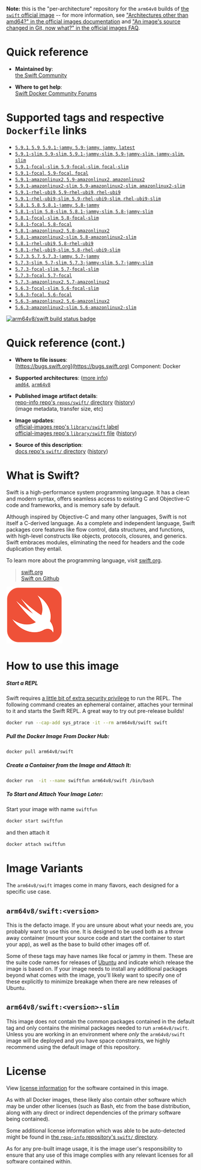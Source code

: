 <!--

********************************************************************************

WARNING:

    DO NOT EDIT "swift/README.md"

    IT IS AUTO-GENERATED

    (from the other files in "swift/" combined with a set of templates)

********************************************************************************

-->

**Note:** this is the "per-architecture" repository for the `arm64v8` builds of [the `swift` official image](https://hub.docker.com/_/swift) -- for more information, see ["Architectures other than amd64?" in the official images documentation](https://github.com/docker-library/official-images#architectures-other-than-amd64) and ["An image's source changed in Git, now what?" in the official images FAQ](https://github.com/docker-library/faq#an-images-source-changed-in-git-now-what).

# Quick reference

-	**Maintained by**:  
	[the Swift Community](https://github.com/apple/swift-docker)

-	**Where to get help**:  
	[Swift Docker Community Forums](https://forums.swift.org/c/server/docker)

# Supported tags and respective `Dockerfile` links

-	[`5.9.1`, `5.9`, `5.9.1-jammy`, `5.9-jammy`, `jammy`, `latest`](https://github.com/apple/swift-docker/blob/df8e8e36df704e52b2fabf9e732a0f08fbb333e4/5.9/ubuntu/22.04/Dockerfile)
-	[`5.9.1-slim`, `5.9-slim`, `5.9.1-jammy-slim`, `5.9-jammy-slim`, `jammy-slim`, `slim`](https://github.com/apple/swift-docker/blob/df8e8e36df704e52b2fabf9e732a0f08fbb333e4/5.9/ubuntu/22.04/slim/Dockerfile)
-	[`5.9.1-focal-slim`, `5.9-focal-slim`, `focal-slim`](https://github.com/apple/swift-docker/blob/df8e8e36df704e52b2fabf9e732a0f08fbb333e4/5.9/ubuntu/20.04/slim/Dockerfile)
-	[`5.9.1-focal`, `5.9-focal`, `focal`](https://github.com/apple/swift-docker/blob/df8e8e36df704e52b2fabf9e732a0f08fbb333e4/5.9/ubuntu/20.04/Dockerfile)
-	[`5.9.1-amazonlinux2`, `5.9-amazonlinux2`, `amazonlinux2`](https://github.com/apple/swift-docker/blob/df8e8e36df704e52b2fabf9e732a0f08fbb333e4/5.9/amazonlinux/2/Dockerfile)
-	[`5.9.1-amazonlinux2-slim`, `5.9-amazonlinux2-slim`, `amazonlinux2-slim`](https://github.com/apple/swift-docker/blob/df8e8e36df704e52b2fabf9e732a0f08fbb333e4/5.9/amazonlinux/2/slim/Dockerfile)
-	[`5.9.1-rhel-ubi9`, `5.9-rhel-ubi9`, `rhel-ubi9`](https://github.com/apple/swift-docker/blob/df8e8e36df704e52b2fabf9e732a0f08fbb333e4/5.9/rhel-ubi/9/Dockerfile)
-	[`5.9.1-rhel-ubi9-slim`, `5.9-rhel-ubi9-slim`, `rhel-ubi9-slim`](https://github.com/apple/swift-docker/blob/df8e8e36df704e52b2fabf9e732a0f08fbb333e4/5.9/rhel-ubi/9/slim/Dockerfile)
-	[`5.8.1`, `5.8`, `5.8.1-jammy`, `5.8-jammy`](https://github.com/apple/swift-docker/blob/0190ac8d812bfcfab0ee39d600116ab5e3243f48/5.8/ubuntu/22.04/Dockerfile)
-	[`5.8.1-slim`, `5.8-slim`, `5.8.1-jammy-slim`, `5.8-jammy-slim`](https://github.com/apple/swift-docker/blob/0190ac8d812bfcfab0ee39d600116ab5e3243f48/5.8/ubuntu/22.04/slim/Dockerfile)
-	[`5.8.1-focal-slim`, `5.8-focal-slim`](https://github.com/apple/swift-docker/blob/0190ac8d812bfcfab0ee39d600116ab5e3243f48/5.8/ubuntu/20.04/slim/Dockerfile)
-	[`5.8.1-focal`, `5.8-focal`](https://github.com/apple/swift-docker/blob/0190ac8d812bfcfab0ee39d600116ab5e3243f48/5.8/ubuntu/20.04/Dockerfile)
-	[`5.8.1-amazonlinux2`, `5.8-amazonlinux2`](https://github.com/apple/swift-docker/blob/0190ac8d812bfcfab0ee39d600116ab5e3243f48/5.8/amazonlinux/2/Dockerfile)
-	[`5.8.1-amazonlinux2-slim`, `5.8-amazonlinux2-slim`](https://github.com/apple/swift-docker/blob/0190ac8d812bfcfab0ee39d600116ab5e3243f48/5.8/amazonlinux/2/slim/Dockerfile)
-	[`5.8.1-rhel-ubi9`, `5.8-rhel-ubi9`](https://github.com/apple/swift-docker/blob/0190ac8d812bfcfab0ee39d600116ab5e3243f48/5.8/rhel-ubi/9/Dockerfile)
-	[`5.8.1-rhel-ubi9-slim`, `5.8-rhel-ubi9-slim`](https://github.com/apple/swift-docker/blob/0190ac8d812bfcfab0ee39d600116ab5e3243f48/5.8/rhel-ubi/9/slim/Dockerfile)
-	[`5.7.3`, `5.7`, `5.7.3-jammy`, `5.7-jammy`](https://github.com/apple/swift-docker/blob/f53cb8e9f11507814412fb4e9c6f0fce1f4b7552/5.7/ubuntu/22.04/Dockerfile)
-	[`5.7.3-slim`, `5.7-slim`, `5.7.3-jammy-slim`, `5.7-jammy-slim`](https://github.com/apple/swift-docker/blob/f53cb8e9f11507814412fb4e9c6f0fce1f4b7552/5.7/ubuntu/22.04/slim/Dockerfile)
-	[`5.7.3-focal-slim`, `5.7-focal-slim`](https://github.com/apple/swift-docker/blob/f53cb8e9f11507814412fb4e9c6f0fce1f4b7552/5.7/ubuntu/20.04/slim/Dockerfile)
-	[`5.7.3-focal`, `5.7-focal`](https://github.com/apple/swift-docker/blob/f53cb8e9f11507814412fb4e9c6f0fce1f4b7552/5.7/ubuntu/20.04/Dockerfile)
-	[`5.7.3-amazonlinux2`, `5.7-amazonlinux2`](https://github.com/apple/swift-docker/blob/f53cb8e9f11507814412fb4e9c6f0fce1f4b7552/5.7/amazonlinux/2/Dockerfile)
-	[`5.6.3-focal-slim`, `5.6-focal-slim`](https://github.com/apple/swift-docker/blob/1188cc86d15f9e98d90db9f98de3598d5d5f7bb2/5.6/ubuntu/20.04/slim/Dockerfile)
-	[`5.6.3-focal`, `5.6-focal`](https://github.com/apple/swift-docker/blob/1188cc86d15f9e98d90db9f98de3598d5d5f7bb2/5.6/ubuntu/20.04/Dockerfile)
-	[`5.6.3-amazonlinux2`, `5.6-amazonlinux2`](https://github.com/apple/swift-docker/blob/1188cc86d15f9e98d90db9f98de3598d5d5f7bb2/5.6/amazonlinux/2/Dockerfile)
-	[`5.6.3-amazonlinux2-slim`, `5.6-amazonlinux2-slim`](https://github.com/apple/swift-docker/blob/1188cc86d15f9e98d90db9f98de3598d5d5f7bb2/5.6/amazonlinux/2/slim/Dockerfile)

[![arm64v8/swift build status badge](https://img.shields.io/jenkins/s/https/doi-janky.infosiftr.net/job/multiarch/job/arm64v8/job/swift.svg?label=arm64v8/swift%20%20build%20job)](https://doi-janky.infosiftr.net/job/multiarch/job/arm64v8/job/swift/)

# Quick reference (cont.)

-	**Where to file issues**:  
	[https://bugs.swift.org](https://bugs.swift.org) Component: Docker

-	**Supported architectures**: ([more info](https://github.com/docker-library/official-images#architectures-other-than-amd64))  
	[`amd64`](https://hub.docker.com/r/amd64/swift/), [`arm64v8`](https://hub.docker.com/r/arm64v8/swift/)

-	**Published image artifact details**:  
	[repo-info repo's `repos/swift/` directory](https://github.com/docker-library/repo-info/blob/master/repos/swift) ([history](https://github.com/docker-library/repo-info/commits/master/repos/swift))  
	(image metadata, transfer size, etc)

-	**Image updates**:  
	[official-images repo's `library/swift` label](https://github.com/docker-library/official-images/issues?q=label%3Alibrary%2Fswift)  
	[official-images repo's `library/swift` file](https://github.com/docker-library/official-images/blob/master/library/swift) ([history](https://github.com/docker-library/official-images/commits/master/library/swift))

-	**Source of this description**:  
	[docs repo's `swift/` directory](https://github.com/docker-library/docs/tree/master/swift) ([history](https://github.com/docker-library/docs/commits/master/swift))

# What is Swift?

Swift is a high-performance system programming language. It has a clean and modern syntax, offers seamless access to existing C and Objective-C code and frameworks, and is memory safe by default.

Although inspired by Objective-C and many other languages, Swift is not itself a C-derived language. As a complete and independent language, Swift packages core features like flow control, data structures, and functions, with high-level constructs like objects, protocols, closures, and generics. Swift embraces modules, eliminating the need for headers and the code duplication they entail.

To learn more about the programming language, visit [swift.org](https://swift.org).

> [swift.org](https://swift.org/about/)  
> [Swift on Github](https://github.com/apple/swift)

![logo](https://raw.githubusercontent.com/docker-library/docs/0e2d9afd4e84369a43b810a5cfb5a131cfaac779/swift/logo.png)

# How to use this image

##### Start a REPL

Swift requires [a little bit of extra security privilege](https://github.com/apple/swift-docker/issues/9#issuecomment-272527182) to run the REPL. The following command creates an ephemeral container, attaches your terminal to it and starts the Swift REPL. A great way to try out pre-release builds!

```bash
docker run --cap-add sys_ptrace -it --rm arm64v8/swift swift
```

##### Pull the Docker Image From Docker Hub:

```bash
docker pull arm64v8/swift
```

##### Create a Container from the Image and Attach It:

```bash
docker run  -it --name swiftfun arm64v8/swift /bin/bash
```

##### To Start and Attach Your Image Later:

Start your image with name `swiftfun`

```bash
docker start swiftfun
```

and then attach it

```bash
docker attach swiftfun
```

# Image Variants

The `arm64v8/swift` images come in many flavors, each designed for a specific use case.

## `arm64v8/swift:<version>`

This is the defacto image. If you are unsure about what your needs are, you probably want to use this one. It is designed to be used both as a throw away container (mount your source code and start the container to start your app), as well as the base to build other images off of.

Some of these tags may have names like focal or jammy in them. These are the suite code names for releases of [Ubuntu](https://wiki.ubuntu.com/Releases) and indicate which release the image is based on. If your image needs to install any additional packages beyond what comes with the image, you'll likely want to specify one of these explicitly to minimize breakage when there are new releases of Ubuntu.

## `arm64v8/swift:<version>-slim`

This image does not contain the common packages contained in the default tag and only contains the minimal packages needed to run `arm64v8/swift`. Unless you are working in an environment where *only* the `arm64v8/swift` image will be deployed and you have space constraints, we highly recommend using the default image of this repository.

# License

View [license information](https://swift.org/LICENSE.txt) for the software contained in this image.

As with all Docker images, these likely also contain other software which may be under other licenses (such as Bash, etc from the base distribution, along with any direct or indirect dependencies of the primary software being contained).

Some additional license information which was able to be auto-detected might be found in [the `repo-info` repository's `swift/` directory](https://github.com/docker-library/repo-info/tree/master/repos/swift).

As for any pre-built image usage, it is the image user's responsibility to ensure that any use of this image complies with any relevant licenses for all software contained within.
